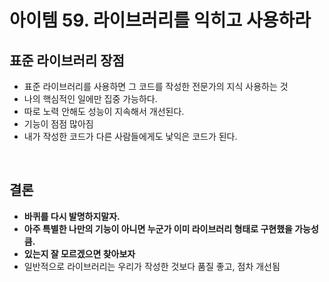 # 아이템 59. 라이브러리를 익히고 사용하라

## 표준 라이브러리 장점

- 표준 라이브러리를 사용하면 그 코드를 작성한 전문가의 지식 사용하는 것
- 나의 핵심적인 일에만 집중 가능하다.
- 따로 노력 안해도 성능이 지속해서 개선된다.
- 기능이 점점 많아짐
- 내가 작성한 코드가 다른 사람들에게도 낯익은 코드가 된다.

<br/>

## 결론

- **바퀴를 다시 발명하지말자.**
- **아주 특별한 나만의 기능이 아니면 누군가 이미 라이브러리 형태로 구현했을 가능성 큼.**
- **있는지 잘 모르겠으면 찾아보자**
- 일반적으로 라이브러리는 우리가 작성한 것보다 품질 좋고, 점차 개선됨